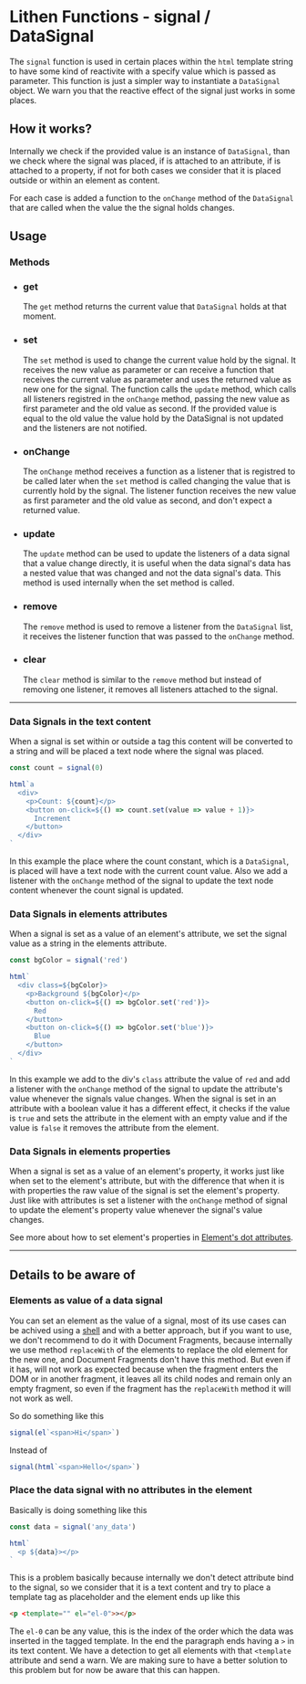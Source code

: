 # Lithen Functions - signal / DataSignal

The `signal` function is used in certain places within the `html` template string to have some
kind of reactivite with a specify value which is passed as parameter. This function is just a
simpler way to instantiate a `DataSignal` object. We warn you that the reactive effect of the
signal just works in some places.

## How it works?

Internally we check if the provided value is an instance of `DataSignal`, than we check where
the signal was placed, if is attached to an attribute, if is attached to a property, if not for
both cases we consider that it is placed outside or within an element as content.

For each case is added a function to the `onChange` method of the `DataSignal` that are called
when the value the the signal holds changes.

## Usage

### Methods

- ### get

  The `get` method returns the current value that `DataSignal` holds at that moment.

- ### set

  The `set` method is used to change the current value hold by the signal. It receives the new value
as parameter or can receive a function that receives the current value as parameter and uses the
returned value as new one for the signal. The function calls the `update` method, which calls all 
listeners registred in the `onChange` method, passing the new value as first parameter and the old 
value as second. If the provided value is equal to the old value the value hold by the DataSignal is 
not updated and the listeners are not notified.

- ### onChange

  The `onChange` method receives a function as a listener that is registred to be called later when
the `set` method is called changing the value that is currently hold by the signal. The listener
function receives the new value as first parameter and the old value as second, and don't expect
a returned value.

- ### update

  The `update` method can be used to update the listeners of a data signal that a value change
  directly, it is useful when the data signal's data has a nested value that was changed and not
  the data signal's data. This method is used internally when the set method is called.

- ### remove

  The `remove` method is used to remove a listener from the `DataSignal` list, it receives the 
  listener function that was passed to the `onChange` method.

- ### clear

  The `clear` method is similar to the `remove` method but instead of removing one listener, it removes all listeners attached to the signal.

---

### Data Signals in the text content

When a signal is set within or outside a tag this content will be converted to a string and will be
placed a text node where the signal was placed.

```ts
const count = signal(0)

html`a
  <div>
    <p>Count: ${count}</p>
    <button on-click=${() => count.set(value => value + 1)}>
      Increment
    </button>
  </div>
`
```

In this example the place where the count constant, which is a `DataSignal`, is placed will have a 
text node with the current count value. Also we add a listener with the `onChange` method of the 
signal to update the text node content whenever the count signal is updated.

### Data Signals in elements attributes

When a signal is set as a value of an element's attribute, we set the signal value as a string in
the elements attribute.

```ts
const bgColor = signal('red')

html`
  <div class=${bgColor}>
    <p>Background ${bgColor}</p>
    <button on-click=${() => bgColor.set('red')}>
      Red
    </button>
    <button on-click=${() => bgColor.set('blue')}>
      Blue
    </button>
  </div>
`
```

In this example we add to the div's `class` attribute the value of `red` and add a listener with the 
`onChange` method of the signal to update the attribute's value whenever the signals value changes.
When the signal is set in an attribute with a boolean value it has a different effect, it checks if
the value is `true` and sets the attribute in the element with an empty value and if the value is
`false` it removes the attribute from the element.

### Data Signals in elements properties

When a signal is set as a value of an element's property, it works just like when set to the 
element's attribute, but with the difference that when it is with properties the raw value of the
signal is set the element's property. Just like with attributes is set a listener with the `onChange`
method of signal to update the element's property value whenever the signal's value changes.

See more about how to set element's properties in [Element's dot attributes](./html.md#elements-dot-attributes).

---

## Details to be aware of

### Elements as value of a data signal

You can set an element as the value of a signal, most of its use cases can be achived using a 
[shell](./shell.md) and with a better approach, but if you want to use, we don't 
recommend to do it with Document Fragments, because internally we use method `replaceWith` of the 
elements to replace the old element for the new one, and Document Fragments don't have this method. 
But even if it has, will not work as expected because when the fragment enters the DOM or in another 
fragment, it leaves all its child nodes and remain only an empty fragment, so even if the fragment 
has the `replaceWith` method it will not work as well.

So do something like this
```ts
signal(el`<span>Hi</span>`)
```
Instead of
```ts
signal(html`<span>Hello</span>`)
```

### Place the data signal with no attributes in the element

Basically is doing something like this

```ts
const data = signal('any_data')

html`
  <p ${data}></p>
`
```

This is a problem basically because internally we don't detect attribute bind to the signal, so we
consider that it is a text content and try to place a template tag as placeholder and the element
ends up like this

```html
<p <template="" el="el-0">></p>
```

The `el-0` can be any value, this is the index of the order which the data was inserted in the tagged
template. In the end the paragraph ends having a `>` in its text content. We have a detection to
get all elements with that `<template` attribute and send a warn. We are making sure to have a better
solution to this problem but for now be aware that this can happen.
